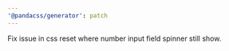 ```yaml
---
'@pandacss/generator': patch
---
```


Fix issue in css reset where number input field spinner still show.
